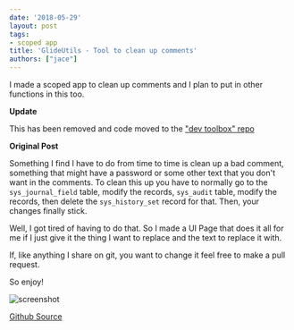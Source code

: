 ```yaml
---
date: '2018-05-29'
layout: post
tags:
- scoped app
title: 'GlideUtils - Tool to clean up comments'
authors: ["jace"]
---
```


I made a scoped app to clean up comments and I plan to put in other
functions in this too.

**Update**

This has been removed and code moved to the ["dev toolbox"
repo](https://github.com/jacebenson/x_8821_dev_toolbox/tree/docs)

**Original Post**

Something I find I have to do from time to time is clean up a bad
comment, something that might have a password or some other text that
you don't want in the comments. To clean this up you have to normally go
to the `sys_journal_field` table, modify the records, `sys_audit` table,
modify the records, then delete the `sys_history_set` record for that.
Then, your changes finally stick.

Well, I got tired of having to do that. So I made a UI Page that does it
all for me if I just give it the thing I want to replace and the text to
replace it with.

If, like anything I share on git, you want to change it feel free to
make a pull request.

So enjoy!

![screenshot](/uploads/glideutils-screenshot.png)

[Github
Source](https://github.com/jacebenson/servicenow-glideutils/tree/docs)
